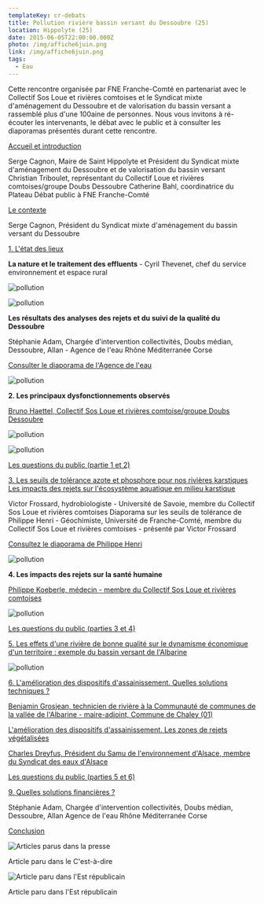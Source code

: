 ```yaml
---
templateKey: cr-debats
title: Pollution rivière bassin versant du Dessoubre (25)
location: Hippolyte (25)
date: 2015-06-05T22:00:00.000Z
photo: /img/affiche6juin.png
link: /img/affiche6juin.png
tags:
  - Eau
---
```

Cette rencontre organisée par FNE Franche-Comté en partenariat avec le Collectif Sos Loue et rivières comtoises et le Syndicat mixte d'aménagement du Dessoubre et de valorisation du bassin versant a rassemblé plus d'une 100aine de personnes. Nous vous invitons à ré-écouter les intervenants, le débat avec le public et à consulter les diaporamas présentés durant cette rencontre.

[Accueil et introduction](/img/1-accueil-6-juin.mp3)

Serge Cagnon, Maire de Saint Hippolyte et Président du Syndicat mixte d'aménagement du Dessoubre et de valorisation du bassin versant Christian Triboulet, représentant du Collectif Loue et rivières comtoises/groupe Doubs Dessoubre Catherine Bahl, coordinatrice du Plateau Débat public à FNE Franche-Comté

[Le contexte](/img/2-contexte-6-juin15.mp3)

Serge Cagnon, Président du Syndicat mixte d'aménagement du bassin versant du Dessoubre

[1. L'état des lieux](/img/3-etat-des-lieux.mp3)

**La nature et le traitement des effluents** - Cyril Thevenet, chef du service environnement et espace rural

![pollution](/img/aides-financieres-cg25.png?nf_resize=fit&w=400#img-center "pollution")

![pollution](/img/cyril-thevenet-e1443452222393.png?nf_resize=fit&w=400#img-center "pollution")

**Les résultats des analyses des rejets et du suivi de la qualité du Dessoubre**

Stéphanie Adam, Chargée d'intervention collectivités, Doubs médian, Dessoubre, Allan - Agence de l'eau Rhône Méditerranée Corse

[Consulter le diaporama de l'Agence de l'eau](/img/4-suivi-qualite-des-eaux-superficielles-du-dessoubre.pdf)

![pollution](/img/stephanie-adam.png?nf_resize=fit&w=400#img-center "pollution")

**2. Les principaux dysfonctionnements observés**

[Bruno Haettel, Collectif Sos Loue et rivières comtoise/groupe Doubs Dessoubre](/img/5-presentation-collectif.pdf)

![pollution](/img/etat-des-lieux-collectif-300x203.png?nf_resize=fit&w=400#img-center "pollution")

![pollution](/img/bruno-haettel.png?nf_resize=fit&w=400#img-center "pollution")

[Les questions du public (partie 1 et 2)](/img/5-questions-1.mp3)

[3. Les seuils de tolérance azote et phosphore pour nos rivières karstiques Les impacts des rejets sur l'écosystème aquatique en milieu karstique](/img/6-frossard-.mp3)

Victor Frossard, hydrobiologiste - Université de Savoie, membre du Collectif Sos Loue et rivières comtoises Diaporama sur les seuils de tolérance de Philippe Henri - Géochimiste, Université de Franche-Comté, membre du Collectif Sos Loue et rivières comtoises - présenté par Victor Frossard

[Consultez le diaporama de Philippe Henri](/img/6-henry.pdf)

![pollution](/img/victor-frossard.png?nf_resize=fit&w=400#img-center "pollution")

**4. Les impacts des rejets sur la santé humaine**

[Philippe Koeberle, médecin - membre du Collectif Sos Loue et rivières comtoises](/img/rejets-eaux-usees-et-sante-humaine.pdf)

![pollution](/img/philippe-koeberle.png?nf_resize=fit&w=400#img-center "pollution")

[Les questions du public (parties 3 et 4)](/img/8-questions-2.mp3)

[5. Les effets d'une rivière de bonne qualité sur le dynamisme économique d'un territoire : exemple du bassin versant de l'Albarine](/img/9-grosjean-1.mp3)

![pollution](/img/benjamin-grosjean.png?nf_resize=fit&w=400#img-center "pollution")

[6. L'amélioration des dispositifs d'assainissement. Quelles solutions techniques ?](/img/10-grosjean-2.mp3)

[Benjamin Grosjean, technicien de rivière à la Communauté de communes de la vallée de l'Albarine - maire-adjoint, Commune de Chaley (01)](/img/9-solutions-techniques-grosjean.pdf)

[L'amélioration des dispositifs d'assainissement. Les zones de rejets végétalisées](/img/dreyfus.mp3)

[Charles Dreyfus, Président du Samu de l'environnement d'Alsace, membre du Syndicat des eaux d'Alsace](/img/8-presentation-sdea.pdf)

[Les questions du public (parties 5 et 6)](/img/11-questions-grosjean-dreyfus.mp3)

[9. Quelles solutions financières ?](/img/12financements.mp3)

Stéphanie Adam, Chargée d'intervention collectivités, Doubs médian, Dessoubre, Allan Agence de l'eau Rhône Méditerranée Corse

[Conclusion](/img/13-conclusions.mp3)

![Articles parus dans la presse](/img/article-cad-211-229x300.png?nf_resize=fit&w=400#img-center "Articles parus dans la presse")

Article paru dans le C'est-à-dire

![Article paru dans l'Est républicain](/img/est-republicain-111x300.jpg?nf_resize=fit&w=400#img-center "Article paru dans l'Est républicain")

Article paru dans l'Est républicain